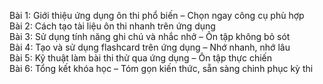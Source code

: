 Bài 1: Giới thiệu ứng dụng ôn thi phổ biến – Chọn ngay công cụ phù hợp  
Bài 2: Cách tạo tài liệu ôn thi nhanh trên ứng dụng  
Bài 3: Sử dụng tính năng ghi chú và nhắc nhở – Ôn tập không bỏ sót  
Bài 4: Tạo và sử dụng flashcard trên ứng dụng – Nhớ nhanh, nhớ lâu  
Bài 5: Kỹ thuật làm bài thi thử qua ứng dụng – Ôn tập thực chiến  
Bài 6: Tổng kết khóa học – Tóm gọn kiến thức, sẵn sàng chinh phục kỳ thi